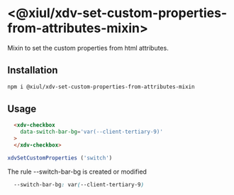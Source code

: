 # \<@xiul/xdv-set-custom-properties-from-attributes-mixin>

Mixin to set the custom properties from html attributes.

## Installation

```bash
npm i @xiul/xdv-set-custom-properties-from-attributes-mixin
```

## Usage

```html
  <xdv-checkbox
    data-switch-bar-bg='var(--client-tertiary-9)'
  >
  </xdv-checkbox>
```

```js
xdvSetCustomProperties ('switch') 
```

The rule --switch-bar-bg  is created or modified 

```css
  --switch-bar-bg: var(--client-tertiary-9)
```